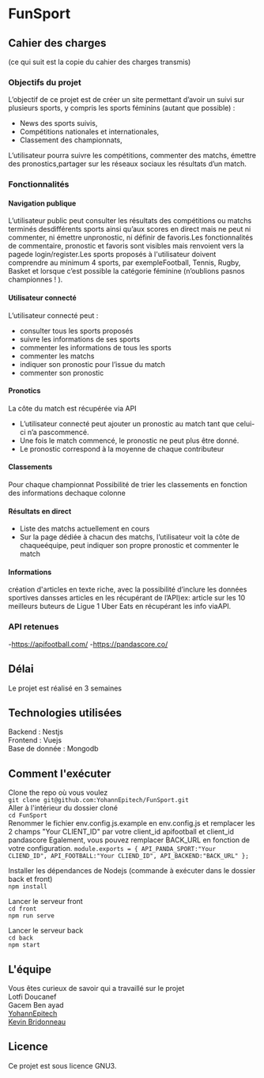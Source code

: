 # FunSport

## Cahier des charges
(ce qui suit est la copie du cahier des charges transmis)

### Objectifs du projet

L’objectif de ce projet est de créer un site permettant d’avoir un suivi sur plusieurs sports, y compris les sports féminins (autant que possible) :
- News des sports suivis,
- Compétitions nationales et internationales,
- Classement des championnats,

L’utilisateur pourra suivre les compétitions, commenter des matchs, émettre des pronostics,partager sur les réseaux sociaux les résultats d’un match.

### Fonctionnalités
#### Navigation publique
L’utilisateur public peut consulter les résultats des compétitions ou matchs terminés desdifférents sports ainsi qu’aux scores en direct mais ne peut ni commenter, ni émettre unpronostic, ni définir de favoris.Les fonctionnalités de commentaire, pronostic et favoris sont visibles mais renvoient vers la pagede login/register.Les sports proposés à l'utilisateur doivent comprendre au minimum 4 sports, par exempleFootball, Tennis, Rugby, Basket et lorsque c’est possible la catégorie féminine (n’oublions pasnos championnes ! ).

#### Utilisateur connecté
L’utilisateur connecté peut :
- consulter tous les sports proposés
- suivre les informations de ses sports
- commenter les informations de tous les sports
- commenter les matchs
- indiquer son pronostic pour l’issue du match
- commenter son pronostic

#### Pronotics
La côte du match est récupérée via API
- L’utilisateur connecté peut ajouter un pronostic au match tant que celui-ci n’a pascommencé.
- Une fois le match commencé, le pronostic ne peut plus être donné.
- Le pronostic correspond à la moyenne de chaque contributeur

#### Classements
Pour chaque championnat Possibilité de trier les classements en fonction des informations dechaque colonne

#### Résultats en direct
- Liste des matchs actuellement en cours
- Sur la page dédiée à chacun des matchs, l’utilisateur voit la côte de chaqueéquipe, peut indiquer son propre pronostic et commenter le match

#### Informations
création d'articles en texte riche, avec la possibilité d’inclure les données sportives dansses articles en les récupérant de l’API)ex: article sur les 10 meilleurs buteurs de Ligue 1 Uber Eats en récupérant les info viaAPI.

### API retenues
 
-https://apifootball.com/ 
-https://pandascore.co/ 

## Délai

Le projet est réalisé en 3 semaines

## Technologies utilisées
Backend : Nestjs  
Frontend : Vuejs  
Base de donnée : Mongodb

## Comment l'exécuter

Clone the repo où vous voulez  
`git clone git@github.com:YohannEpitech/FunSport.git`  
Aller à l'intérieur du dossier cloné  
`cd FunSport`  
Renommer le fichier env.config.js.example en env.config.js et remplacer les 2 champs "Your CLIENT_ID" par votre client_id apifootball et client_id pandascore 
Egalement, vous pouvez remplacer BACK_URL en fonction de votre configuration. 
`module.exports = {
    API_PANDA_SPORT:"Your CLIEND_ID",
    API_FOOTBALL:"Your CLIEND_ID",
    API_BACKEND:"BACK_URL"
};`

Installer les dépendances de Nodejs (commande à exécuter dans le dossier back et front)  
`npm install`  

Lancer le serveur front   
`cd front`  
`npm run serve`  

Lancer le serveur back  
`cd back`  
`npm start`  

## L'équipe

Vous êtes curieux de savoir qui a travaillé sur le projet  
Lotfi Doucanef  
Gacem Ben ayad  
[YohannEpitech](https://github.com/YohannEpitech)  
[Kevin Bridonneau](https://github.com/Kevin-Bridonneau) 

## Licence

Ce projet est sous licence GNU3.
